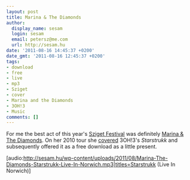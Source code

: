 ```yaml
---
layout: post
title: Marina & The Diamonds
author:
  display_name: sesam
  login: sesam
  email: petersz@me.com
  url: http://sesam.hu
date: '2011-08-16 14:45:37 +0200'
date_gmt: '2011-08-16 12:45:37 +0200'
tags:
- download
- free
- live
- mp3
- Sziget
- cover
- Marina and the Diamonds
- 3OH!3
- Music
comments: []
---
```


For me the best act of this year's [Sziget Festival](http://www.last.fm/festival/1644534+Sziget+Festival+2011) was definitely [Marina & The Diamonds](http://www.flickr.com/photos/sesamsys/sets/72157627309247319). On her 2010 tour she [covered](http://www.last.fm/music/Marina%2B%2526%2BThe%2BDiamonds/_/Starstrukk+%28Live+In+Norwich%29) 3OH!3's _Starstrukk_ and subsequently offered it as a free download as a little present.

[audio:http://sesam.hu/wp-content/uploads/2011/08/Marina-The-Diamonds-Starstrukk-Live-In-Norwich.mp3|titles=Starstrukk (Live In Norwich)]

